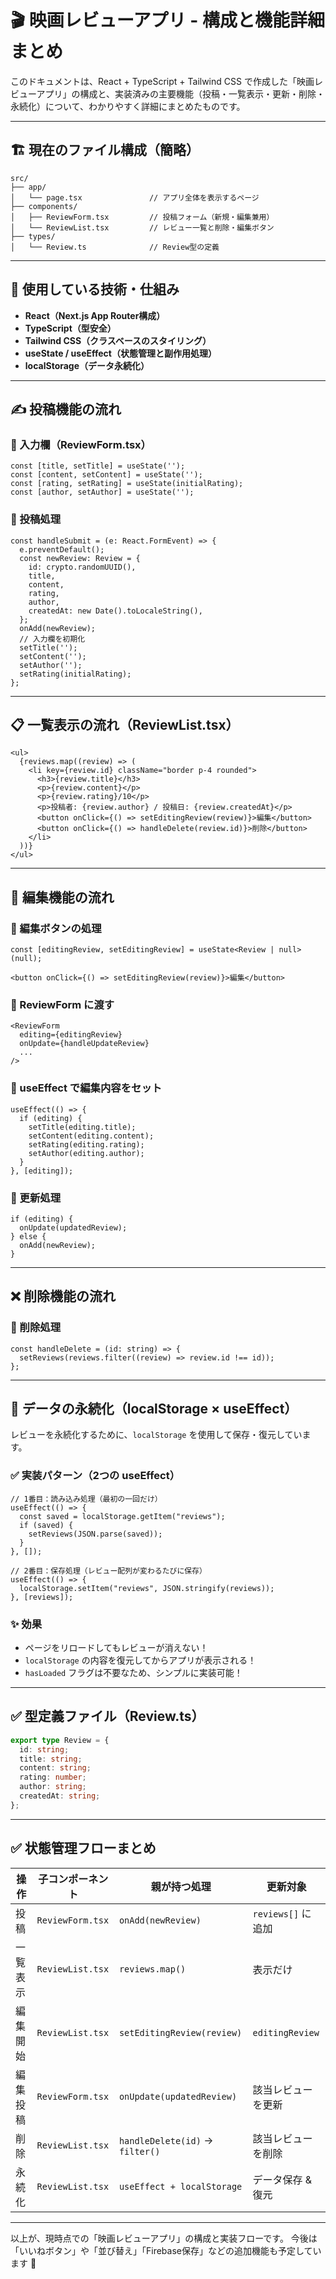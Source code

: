 # 🎬 映画レビューアプリ - 構成と機能詳細まとめ

このドキュメントは、React + TypeScript + Tailwind CSS で作成した「映画レビューアプリ」の構成と、実装済みの主要機能（投稿・一覧表示・更新・削除・永続化）について、わかりやすく詳細にまとめたものです。

---

## 🏗️ 現在のファイル構成（簡略）

```
src/
├── app/
│   └── page.tsx               // アプリ全体を表示するページ
├── components/
│   ├── ReviewForm.tsx         // 投稿フォーム（新規・編集兼用）
│   └── ReviewList.tsx         // レビュー一覧と削除・編集ボタン
├── types/
│   └── Review.ts              // Review型の定義
```

---

## 🧩 使用している技術・仕組み

- **React（Next.js App Router構成）**
- **TypeScript（型安全）**
- **Tailwind CSS（クラスベースのスタイリング）**
- **useState / useEffect（状態管理と副作用処理）**
- **localStorage（データ永続化）**

---

## ✍️ 投稿機能の流れ

### 🔹 入力欄（ReviewForm.tsx）
```tsx
const [title, setTitle] = useState('');
const [content, setContent] = useState('');
const [rating, setRating] = useState(initialRating);
const [author, setAuthor] = useState('');
```

### 🔹 投稿処理
```tsx
const handleSubmit = (e: React.FormEvent) => {
  e.preventDefault();
  const newReview: Review = {
    id: crypto.randomUUID(),
    title,
    content,
    rating,
    author,
    createdAt: new Date().toLocaleString(),
  };
  onAdd(newReview);
  // 入力欄を初期化
  setTitle('');
  setContent('');
  setAuthor('');
  setRating(initialRating);
};
```

---

## 📋 一覧表示の流れ（ReviewList.tsx）

```tsx
<ul>
  {reviews.map((review) => (
    <li key={review.id} className="border p-4 rounded">
      <h3>{review.title}</h3>
      <p>{review.content}</p>
      <p>{review.rating}/10</p>
      <p>投稿者: {review.author} / 投稿日: {review.createdAt}</p>
      <button onClick={() => setEditingReview(review)}>編集</button>
      <button onClick={() => handleDelete(review.id)}>削除</button>
    </li>
  ))}
</ul>
```

---

## 🔄 編集機能の流れ

### 🔹 編集ボタンの処理
```tsx
const [editingReview, setEditingReview] = useState<Review | null>(null);

<button onClick={() => setEditingReview(review)}>編集</button>
```

### 🔹 ReviewForm に渡す
```tsx
<ReviewForm
  editing={editingReview}
  onUpdate={handleUpdateReview}
  ...
/>
```

### 🔹 useEffect で編集内容をセット
```tsx
useEffect(() => {
  if (editing) {
    setTitle(editing.title);
    setContent(editing.content);
    setRating(editing.rating);
    setAuthor(editing.author);
  }
}, [editing]);
```

### 🔹 更新処理
```tsx
if (editing) {
  onUpdate(updatedReview);
} else {
  onAdd(newReview);
}
```

---

## ❌ 削除機能の流れ

### 🔹 削除処理
```tsx
const handleDelete = (id: string) => {
  setReviews(reviews.filter((review) => review.id !== id));
};
```

---

## 💾 データの永続化（localStorage × useEffect）

レビューを永続化するために、`localStorage` を使用して保存・復元しています。

### ✅ 実装パターン（2つの useEffect）

```tsx
// 1番目：読み込み処理（最初の一回だけ）
useEffect(() => {
  const saved = localStorage.getItem("reviews");
  if (saved) {
    setReviews(JSON.parse(saved));
  }
}, []);

// 2番目：保存処理（レビュー配列が変わるたびに保存）
useEffect(() => {
  localStorage.setItem("reviews", JSON.stringify(reviews));
}, [reviews]);
```

### ✨ 効果
- ページをリロードしてもレビューが消えない！
- `localStorage` の内容を復元してからアプリが表示される！
- `hasLoaded` フラグは不要なため、シンプルに実装可能！

---

## ✅ 型定義ファイル（Review.ts）

```ts
export type Review = {
  id: string;
  title: string;
  content: string;
  rating: number;
  author: string;
  createdAt: string;
};
```

---

## ✅ 状態管理フローまとめ

| 操作       | 子コンポーネント      | 親が持つ処理                         | 更新対象        |
|------------|------------------------|--------------------------------------|-----------------|
| 投稿       | `ReviewForm.tsx`       | `onAdd(newReview)`                   | `reviews[]` に追加 |
| 一覧表示   | `ReviewList.tsx`       | `reviews.map()`                      | 表示だけ         |
| 編集開始   | `ReviewList.tsx`       | `setEditingReview(review)`           | `editingReview`  |
| 編集投稿   | `ReviewForm.tsx`       | `onUpdate(updatedReview)`            | 該当レビューを更新 |
| 削除       | `ReviewList.tsx`       | `handleDelete(id)` → `filter()`     | 該当レビューを削除 |
| 永続化     | `ReviewList.tsx`       | `useEffect + localStorage`           | データ保存 & 復元 |

---

以上が、現時点での「映画レビューアプリ」の構成と実装フローです。
今後は「いいねボタン」や「並び替え」「Firebase保存」などの追加機能も予定しています 🌟

